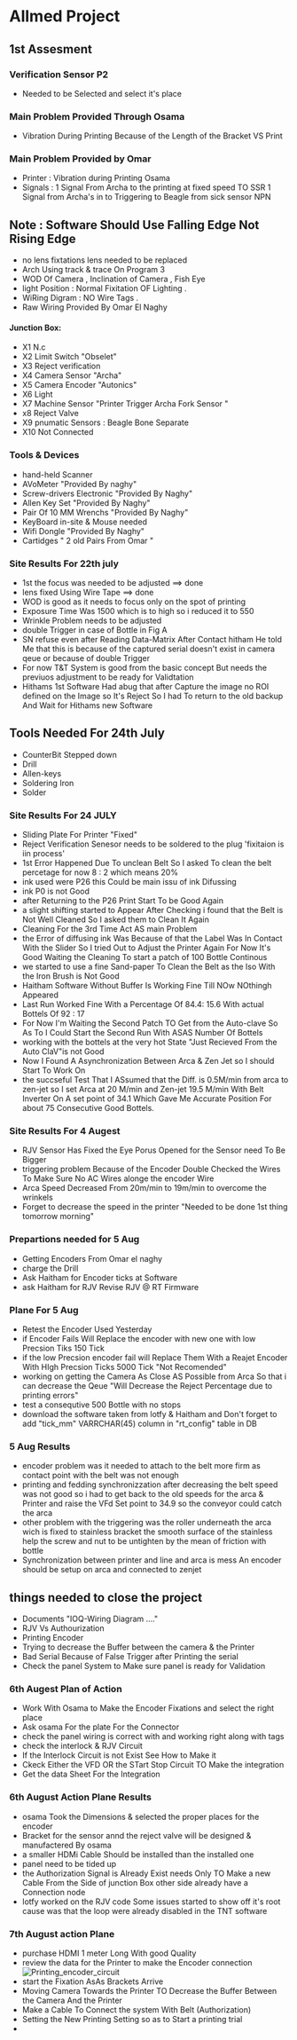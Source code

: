 
# Allmed Project
## 1st Assesment
### Verification Sensor P2
- Needed to be Selected and select it's place
### Main Problem Provided Through Osama
  - Vibration During Printing Because of the Length of the Bracket VS Print
### Main Problem Provided by Omar
-  Printer : Vibration during Printing Osama
-  Signals : 1 Signal From Archa to the printing at fixed speed  TO SSR
              1 Signal from Archa's in to Triggering to Beagle from sick sensor NPN
## Note : Software Should Use Falling Edge Not Rising Edge
-  no lens fixtations lens needed to be replaced
-  Arch Using track & trace On Program 3
-  WOD Of Camera , Inclination of Camera , Fish Eye
-  light Position : Normal Fixitation OF Lighting .  
- WiRing Digram : NO Wire Tags .
-  Raw Wiring Provided By Omar El Naghy
 #### Junction Box:
 - X1 N.c
 - X2 Limit Switch "Obselet"
 - X3 Reject verification
 - X4 Camera Sensor "Archa"
 - X5 Camera Encoder "Autonics"
 - X6 Light
 - X7 Machine Sensor "Printer Trigger Archa Fork Sensor  "
 - x8 Reject Valve
 - X9 pnumatic Sensors : Beagle Bone Separate
- X10 Not Connected


### Tools & Devices
- hand-held Scanner
- AVoMeter "Provided By naghy"
- Screw-drivers Electronic "Provided By Naghy"
- Allen Key Set "Provided By Naghy"
- Pair Of 10 MM Wrenchs "Provided By Naghy"
- KeyBoard in-site & Mouse needed
- Wifi Dongle "Provided By Naghy"
- Cartidges " 2 old Pairs From Omar "
### Site Results For 22th july
- 1st the focus was needed to be adjusted ==> done
- lens fixed Using Wire Tape ==> done
- WOD is good as it needs to focus only on the spot of printing
- Exposure Time Was 1500 which is to high so i reduced it to 550
- Wrinkle Problem needs to be adjusted
- double Trigger in case of Bottle in Fig A
- SN refuse even after Reading Data-Matrix After Contact hitham He told Me that this is because of the captured serial doesn't exist in camera qeue or because of double Trigger
- For now T&T System is good from the basic concept But needs the previuos adjustment to be ready for Validtation
- Hithams 1st Software Had abug that after Capture the image no ROI defined on the Image so It's Reject So I had To return to the old backup And Wait for Hithams new Software
## Tools Needed For 24th July
- CounterBit Stepped down
- Drill
- Allen-keys
- Soldering Iron
- Solder
### Site Results For 24 JULY
- Sliding Plate For Printer "Fixed"
- Reject Verification Senesor needs to be soldered to the plug 'fixitaion is iin process'
- 1st Error Happened Due To unclean Belt So I asked To clean the belt percetage for now 8 : 2 which means 20%
- ink used were P26 this Could be main issu of ink Difussing
- ink P0 is not Good
- after Returning to the P26 Print Start To be Good Again
- a slight shifting started to Appear After Checking i found that the Belt is Not Well Cleaned So I asked them to Clean It Again
- Cleaning For the 3rd Time Act AS main Problem
- the Error of diffusing ink Was Because of that the Label Was In Contact With the Slider So I tried Out to Adjust the Printer Again For Now It's Good Waiting the Cleaning To start a patch of 100 Bottle Continous  
- we started to use a fine Sand-paper To Clean the Belt as the Iso With the Iron Brush is Not Good
- Haitham Software Without Buffer Is Working Fine Till NOw NOthingh Appeared
- Last Run Worked Fine With a Percentage Of 84.4: 15.6 With actual Bottels Of 92 : 17
- For Now I'm Waiting the Second Patch TO Get from the Auto-clave So As To I Could Start the Second Run With ASAS Number Of Bottels
- working with the bottels at the very hot State "Just Recieved From the Auto ClaV"is not Good
- Now I Found A Asynchronization Between Arca & Zen Jet so I should Start To Work On
- the succseful Test That I ASsumed that the Diff. is 0.5M/min from arca to zen-jet so I set Arca at 20 M/min and Zen-jet 19.5 M/min With Belt Inverter On A set point of  34.1 Which Gave Me Accurate Position For about 75 Consecutive Good Bottels.
### Site Results For 4 Augest
  - RJV Sensor Has Fixed the Eye Porus Opened for the Sensor need To Be Bigger
  - triggering problem Because of the Encoder Double Checked the Wires To Make Sure No AC Wires alonge the encoder Wire
  - Arca Speed Decreased From 20m/min to 19m/min to overcome the wrinkels
  - Forget to decrease the speed in the printer "Needed to be done 1st thing tomorrow morning"
### Prepartions needed for 5 Aug
  - Getting Encoders From Omar el naghy
  - charge the Drill
  - Ask Haitham for Encoder ticks at Software
  - ask Haitham for RJV Revise RJV @ RT Firmware
### Plane For 5 Aug
- Retest the Encoder Used Yesterday
- if Encoder Fails Will Replace the encoder with new one with low Precsion Tiks 150 Tick
- if the low Precsion encoder fail will Replace Them With a Reajet Encoder With HIgh Precsion Ticks 5000 Tick "Not Recomended"
- working on getting the Camera As Close AS Possible from Arca So that i can decrease the Qeue "Will Decrease the Reject Percentage due to printing errors"
- test a consequtive  500 Bottle with no stops
- download the software taken from lotfy & Haitham and Don't forget to add "tick_mm" VARRCHAR(45) column in "rt_config" table in DB
### 5 Aug Results
  - encoder problem was it needed to attach to the belt more firm as contact point with the belt was not enough
  - printing and fedding synchronizzation after decreasing the belt speed was not good so i had to get back to the old speeds for the arca & Printer and raise the VFd Set point to 34.9 so the conveyor could catch the arca
  - other problem with the triggering was the roller underneath the arca wich is fixed to stainless bracket the smooth surface of the stainless help the screw and nut to be untighten by the mean of friction with bottle
  - Synchronization between printer and line and arca is mess
     An encoder should be setup on arca and connected to zenjet
## things needed to close the project
- Documents "IOQ-Wiring Diagram ...."
- RJV Vs Authourization
- Printing Encoder
- Trying to decrease the Buffer between       the camera & the Printer
- Bad Serial Because of False Trigger     after Printing the serial
- Check the panel System to Make sure panel is ready for Validation
### 6th Augest Plan of Action
- Work With Osama to Make the Encoder Fixations and select the right place
- Ask osama For the plate For the Connector
- check the panel wiring is correct with
  and working right along with tags
- check the interlock & RJV Circuit
- If the Interlock Circuit is not Exist      See How to Make it
- Ckeck Either the VFD OR the STart Stop Circuit TO Make the integration
- Get the data Sheet For the Integration
### 6th August Action Plane Results
- osama Took the Dimensions & selected the proper places for the encoder 
- Bracket for the sensor annd the reject valve will be designed & manufactered By osama 
- a smaller HDMi Cable Should be installed than the installed one 
- panel need to be tided up 
- the Authorization Signal is Already Exist needs Only TO Make a new Cable From the Side of junction Box other side already have a Connection node
- lotfy worked on the RJV code Some issues started to show off it's root cause was that the loop were already disabled in the  TNT software

### 7th August action Plane
- purchase HDMI 1 meter Long With good Quality
- review the data for the Printer to make the Encoder connection
![Printing_encoder_circuit](/Img/Pr_Enc.png)
- start the Fixation AsAs Brackets Arrive
- Moving Camera Towards the Printer TO Decrease the Buffer Between the Camera And the Printer
- Make a Cable To Connect the system With Belt (Authorization)
- Setting the New Printing Setting so as to Start a printing trial
- 
